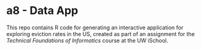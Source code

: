 # a8 - Data App


This repo contains R code for generating an interactive application for exploring eviction rates in the US,
created as part of an assignment for the _Technical Foundations of Informatics_ course at the UW iSchool.
